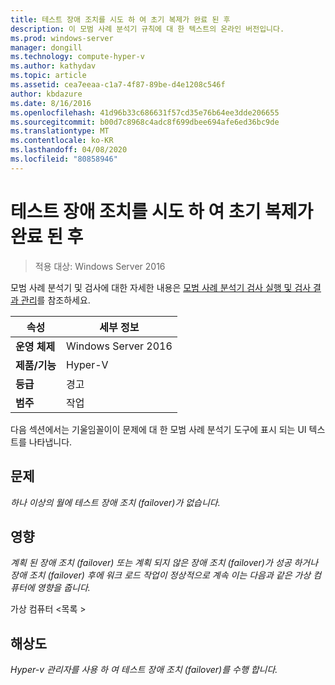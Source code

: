```yaml
---
title: 테스트 장애 조치를 시도 하 여 초기 복제가 완료 된 후
description: 이 모범 사례 분석기 규칙에 대 한 텍스트의 온라인 버전입니다.
ms.prod: windows-server
manager: dongill
ms.technology: compute-hyper-v
ms.author: kathydav
ms.topic: article
ms.assetid: cea7eeaa-c1a7-4f87-89be-d4e1208c546f
author: kbdazure
ms.date: 8/16/2016
ms.openlocfilehash: 41d96b33c686631f57cd35e76b64ee3dde206655
ms.sourcegitcommit: b00d7c8968c4adc8f699dbee694afe6ed36bc9de
ms.translationtype: MT
ms.contentlocale: ko-KR
ms.lasthandoff: 04/08/2020
ms.locfileid: "80858946"
---
```

# <a name="test-failover-should-be-attempted-after-initial-replication-is-complete"></a>테스트 장애 조치를 시도 하 여 초기 복제가 완료 된 후

>적용 대상: Windows Server 2016

모범 사례 분석기 및 검사에 대한 자세한 내용은 [모범 사례 분석기 검사 실행 및 검사 결과 관리](https://go.microsoft.com/fwlink/p/?LinkID=223177)를 참조하세요.  
  
|속성|세부 정보|  
|-|-|  
|**운영 체제**|Windows Server 2016|  
|**제품/기능**|Hyper-V|  
|**등급**|경고|  
|**범주**|작업|  
  
다음 섹션에서는 기울임꼴이이 문제에 대 한 모범 사례 분석기 도구에 표시 되는 UI 텍스트를 나타냅니다.  
  
## <a name="problem"></a>문제  
*하나 이상의 월에 테스트 장애 조치 (failover)가 없습니다.*  
  
## <a name="impact"></a>영향  
*계획 된 장애 조치 (failover) 또는 계획 되지 않은 장애 조치 (failover)가 성공 하거나 장애 조치 (failover) 후에 워크 로드 작업이 정상적으로 계속 이는 다음과 같은 가상 컴퓨터에 영향을 줍니다.*  
  
가상 컴퓨터 \<목록 >  
  
## <a name="resolution"></a>해상도  
*Hyper-v 관리자를 사용 하 여 테스트 장애 조치 (failover)를 수행 합니다.*  
  


